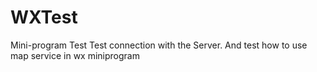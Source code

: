 # WXTest
Mini-program Test
Test connection with the Server.
And test how to use map service in wx miniprogram
